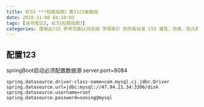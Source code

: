 ```yaml
---
title: 《CSS ***权威指南》第3123章数组
date: 2018-11-08 04:10:03
tags: [读书笔记2, 《CSS权威指南》]
categories: 使用此CSS 参考页面以浏览按 字母索引 的所有标准 CSS 属性、伪类、伪元素、数据类型、以及@ 规则。你也可以浏览 按类型排列的 CSS 选择器 列表和 CSS 关键概念 列表。还有一份简短的 DOM-CSS / CSSOM 参考。
---
```

## 配置123
springBoot启动必须配置数据源
server.port=8084
```
spring.datasource.driver-class-name=com.mysql.cj.jdbc.Driver
spring.datasource.url=jdbc:mysql://47.94.21.34:3306/disk
spring.datasource.username=root
spring.datasource.password=soning@mysql
```